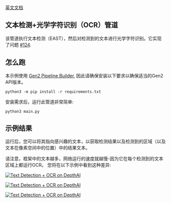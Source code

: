 [英文文档](README.md)

##  文本检测+光学字符识别（OCR）管道

该管道执行文本检测（EAST），然后对检测到的文本进行光学字符识别。它实现了问题 [#124](https://github.com/luxonis/depthai/issues/124).

## 怎么跑

本示例使用 [Gen2 Pipeline Builder](https://github.com/luxonis/depthai/issues/136), 因此请确保安装以下要求以确保适当的Gen2 API版本。

`python3 -m pip install -r requirements.txt`

安装需求后，运行此管道非常简单:

`python3 main.py`

## 示例结果

运行后，您可以将其指向感兴趣的文本，以获取检测结果以及检测到的区域（以及文本在像素空间中的位置）中的结果文本。

请注意，框架中的文本越多，网络运行的速度就越慢-因为它在每个检测到的文本区域上都运行OCR。 
您将在以下示例中看到这种差异:


[![Text Detection + OCR on DepthAI](https://user-images.githubusercontent.com/32992551/105749743-13febe00-5f01-11eb-8b5f-dca801f5d125.png)](https://www.youtube.com/watch?v=Bv-p76A3YMk "Gen2 OCR Pipeline")

[![Text Detection + OCR on DepthAI](https://user-images.githubusercontent.com/32992551/105749667-f6315900-5f00-11eb-92bd-a297590adedc.png)](https://www.youtube.com/watch?v=YWIZYeixQjc "Gen2 OCR Pipeline")

[![Text Detection + OCR on DepthAI](https://user-images.githubusercontent.com/32992551/105749638-eb76c400-5f00-11eb-8e9a-18e550b35ae4.png)](https://www.youtube.com/watch?v=Wclmk42Zvj4 "Gen2 OCR Pipeline")






